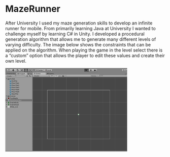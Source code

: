 # MazeRunner

After University I used my maze generation skills to develop an infinite runner for mobile. From primarily learning Java at University I wanted to challenge myself by learning C# in Unity. 
I developed a procedural generation algorithm that allows me to generate many different levels of varying difficulty. The image below shows the constraints that can be applied on the algorithm. When playing the game in the level select there is a “custom” option that allows the player to edit these values and create their own level.

![](Images&Gifs/MazeGenGif.gif)
